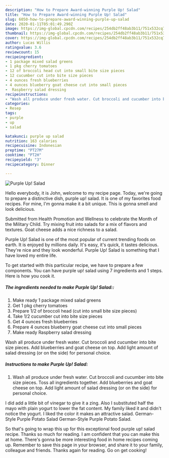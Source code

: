 ```yaml
---
description: "How to Prepare Award-winning Purple Up! Salad"
title: "How to Prepare Award-winning Purple Up! Salad"
slug: 6050-how-to-prepare-award-winning-purple-up-salad
date: 2020-01-11T05:01:49.290Z
image: https://img-global.cpcdn.com/recipes/254db2ff48ab3b11/751x532cq70/purple-up-salad-recipe-main-photo.jpg
thumbnail: https://img-global.cpcdn.com/recipes/254db2ff48ab3b11/751x532cq70/purple-up-salad-recipe-main-photo.jpg
cover: https://img-global.cpcdn.com/recipes/254db2ff48ab3b11/751x532cq70/purple-up-salad-recipe-main-photo.jpg
author: Lucas Willis
ratingvalue: 3.6
reviewcount: 15
recipeingredient:
- 1 package mixed salad greens
- 1 pkg cherry tomatoes
- 12 of broccoli head cut into small bite size pieces
- 12 cucumber cut into bite size pieces
- 4 ounces fresh blueberries
- 4 ounces blueberry goat cheese cut into small pieces
-  Raspberry salad dressing
recipeinstructions:
- "Wash all produce under fresh water. Cut broccoli and cucumber into bite size pieces. Toss all ingredients together. Add blueberries and goat cheese on top. Add light amount of salad dressing (or on the side) for personal choice."
categories:
- Resep
tags:
- purple
- up
- salad

katakunci: purple up salad
nutrition: 163 calories
recipecuisine: Indonesian
preptime: "PT27M"
cooktime: "PT2H"
recipeyield: "3"
recipecategory: Dinner

---
```



![Purple Up! Salad](https://img-global.cpcdn.com/recipes/254db2ff48ab3b11/751x532cq70/purple-up-salad-recipe-main-photo.jpg)

Hello everybody, it is John, welcome to my recipe page. Today, we're going to prepare a distinctive dish, purple up! salad. It is one of my favorites food recipes. For mine, I'm gonna make it a bit unique. This is gonna smell and look delicious.

Submitted from Health Promotion and Wellness to celebrate the Month of the Military Child. Try mixing fruit into salads for a mix of flavors and textures. Goat cheese adds a nice richness to a salad.

Purple Up! Salad is one of the most popular of current trending foods on earth. It is enjoyed by millions daily. It's easy, it's quick, it tastes delicious. They're nice and they look wonderful. Purple Up! Salad is something that I have loved my entire life.


To get started with this particular recipe, we have to prepare a few components. You can have purple up! salad using 7 ingredients and 1 steps. Here is how you cook it.

##### The ingredients needed to make Purple Up! Salad::

1. Make ready 1 package mixed salad greens
1. Get 1 pkg cherry tomatoes
1. Prepare 1/2 of broccoli head (cut into small bite size pieces)
1. Take 1/2 cucumber cut into bite size pieces
1. Get 4 ounces fresh blueberries
1. Prepare 4 ounces blueberry goat cheese cut into small pieces
1. Make ready  Raspberry salad dressing


Wash all produce under fresh water. Cut broccoli and cucumber into bite size pieces. Add blueberries and goat cheese on top. Add light amount of salad dressing (or on the side) for personal choice. 

##### Instructions to make Purple Up! Salad:

1. Wash all produce under fresh water. Cut broccoli and cucumber into bite size pieces. Toss all ingredients together. Add blueberries and goat cheese on top. Add light amount of salad dressing (or on the side) for personal choice.


I did add a little bit of vinegar to give it a zing. Also I substituted half the mayo with plain yogurt to lower the fat content. My family liked it and didn&#39;t notice the yogurt. I liked the color it makes an attractive salad. German-Style Purple Potato Salad German-Style Purple Potato Salad. 

So that's going to wrap this up for this exceptional food purple up! salad recipe. Thanks so much for reading. I am confident that you can make this at home. There's gonna be more interesting food in home recipes coming up. Remember to save this page in your browser, and share it to your family, colleague and friends. Thanks again for reading. Go on get cooking!
